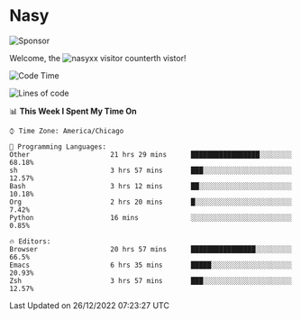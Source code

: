 # Nasy

<!--
<p align="center">
<img height="200" src="https://github-readme-stats.vercel.app/api?username=nasyxx&count_private=true&show_icons=true&theme=dracula&include_all_commits=true"/>
<img height="200" src="https://github-readme-stats.vercel.app/api/top-langs/?username=nasyxx&theme=dracula&hide=html,jupyter+notebook&count_private=true&show_icons=true"/>
</p>

  
----------------
-->

![Sponsor](https://img.shields.io/static/v1.svg?label=Sponsor&message=%E2%9D%A4&logo=GitHub&style=flat&color=pink)
 
Welcome, the ![nasyxx visitor counter](https://count.getloli.com/get/@nasyxx?theme=rule34)th vistor!
 
<!--START_SECTION:waka-->
![Code Time](http://img.shields.io/badge/Code%20Time-2%2C978%20hrs%2054%20mins-blue)

![Lines of code](https://img.shields.io/badge/From%20Hello%20World%20I%27ve%20Written-5%20Million%20lines%20of%20code-blue)

📊 **This Week I Spent My Time On** 

```text
⌚︎ Time Zone: America/Chicago

💬 Programming Languages: 
Other                    21 hrs 29 mins      █████████████████░░░░░░░░   68.18% 
sh                       3 hrs 57 mins       ███░░░░░░░░░░░░░░░░░░░░░░   12.57% 
Bash                     3 hrs 12 mins       ██░░░░░░░░░░░░░░░░░░░░░░░   10.18% 
Org                      2 hrs 20 mins       █░░░░░░░░░░░░░░░░░░░░░░░░   7.42% 
Python                   16 mins             ░░░░░░░░░░░░░░░░░░░░░░░░░   0.85%

🔥 Editors: 
Browser                  20 hrs 57 mins      ████████████████░░░░░░░░░   66.5% 
Emacs                    6 hrs 35 mins       █████░░░░░░░░░░░░░░░░░░░░   20.93% 
Zsh                      3 hrs 57 mins       ███░░░░░░░░░░░░░░░░░░░░░░   12.57%

```


 Last Updated on 26/12/2022 07:23:27 UTC
<!--END_SECTION:waka-->

<!-- ![visitors](https://visitor-badge.laobi.icu/badge?page_id=nasyxx.nasyxx) -->
